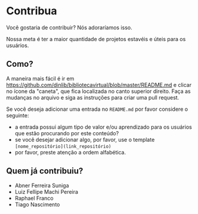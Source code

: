 # Contribua

Você gostaria de contribuir? Nós adoraríamos isso.

Nossa meta é ter a maior quantidade de projetos estavéis e úteis para os usuários.

## Como?

A maneira mais fácil é ir em https://github.com/dinlib/bibliotecavirtual/blob/master/README.md e clicar no ícone da "caneta", que fica localizada no canto superior direito. Faça as mudanças no arquivo e siga as instruções para criar uma pull request.

Se você deseja adicionar uma entrada no `README.md` por favor considere o seguinte:

- a entrada possui algum tipo de valor e/ou aprendizado para os usuários que estão procurando por este conteúdo?
- se você desejar adicionar algo, por favor, use o template `[nome_repositório](link_repositório)`
- por favor, preste atenção a ordem alfabética.

## Quem já contribuiu?
- Abner Ferreira Suniga
- Luiz Fellipe Machi Pereira
- Raphael Franco
- Tiago Nascimento
